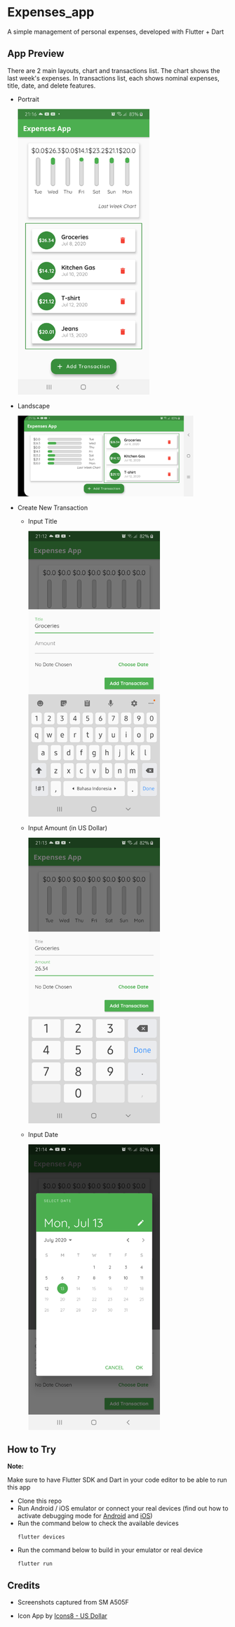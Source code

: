 # Expenses_app

A simple management of personal expenses, developed with Flutter + Dart

## App Preview

There are 2 main layouts, chart and transactions list. The chart shows the last week's expenses. In transactions list, each shows nominal expenses, title, date, and delete features.

- Portrait

    <img width="300" src="screenshots/flutter_05.png" alt="Landscape Looks">

- Landscape

    <img width="400" src="screenshots/flutter_06.png" alt="Landscape Looks">

- Create New Transaction

  - Input Title

    <img width="300" src="screenshots/flutter_02.png" alt="Input Title">

  - Input Amount (in US Dollar)

    <img width="300" src="screenshots/flutter_03.png" alt="Input Amount">

  - Input Date

    <img width="300" src="screenshots/flutter_04.png" alt="Input Date">

## How to Try

**Note:**

Make sure to have Flutter SDK and Dart in your code editor to be able to run this app

- Clone this repo
- Run Android / iOS emulator or connect your real devices (find out how to activate debugging mode for [Android](https://www.makeuseof.com/tag/what-is-usb-debugging-mode-on-android-makeuseof-explains/) and [iOS](https://support.youmail.com/hc/en-us/articles/204060346-How-to-Enable-or-Disable-Debug-Mode-on-the-iPhone-App))
- Run the command below to check the available devices
  ```
  flutter devices
  ```
- Run the command below to build in your emulator or real device
  ```
  flutter run
  ```

## Credits

- Screenshots captured from SM A505F

- Icon App by [Icons8 - US Dollar](https://icons8.com/icons/set/us-dollar)
